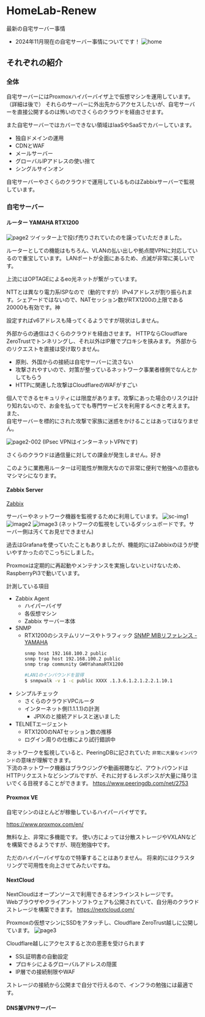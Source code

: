 # HomeLab-Renew
最新の自宅サーバー事情
* 2024年11月現在の自宅サーバー事情についてです！
![home](./home.drawio.png)

## それぞれの紹介

### 全体
自宅サーバーにはProxmoxハイパーバイザ上で仮想マシンを運用しています。（詳細は後で）
それらのサーバーに外出先からアクセスしたいが、自宅サーバーを直接公開するのは怖いのでさくらのクラウドを経由させます。

また自宅サーバーではカバーできない領域はIaaSやSaaSでカバーしています。
* 独自ドメインの運用
* CDNとWAF
* メールサーバー
* グローバルIPアドレスの使い捨て
* シングルサインオン

自宅サーバーやさくらのクラウドで運用しているものはZabbixサーバーで監視しています。

### 自宅サーバー
#### ルーター YAMAHA RTX1200
![page2](./img/page2-001.png)
ツイッター上で投げ売りされていたのを譲っていただきました。

ルーターとしての機能はもちろん、VLANの払い出しや拠点間VPNに対応しているので重宝しています。
LANポートが全面にあるため、点滅が非常に美しいです。

上流にはOPTAGEによるeo光ネットが繋がっています。

NTTとは異なり電力系ISPなので（動的ですが）IPv4アドレスが割り振られます。シェアードではないので、NATセッション数がRTX1200の上限である20000も有効です。神

設定すればv6アドレスも降ってくるようですが現状はしません。

外部からの通信はさくらのクラウドを経由させます。
HTTPならCloudflare ZeroTrustでトンネリングし、それ以外はIP層でプロキシを挟みます。
外部からのリクエストを直接は受け取りません。
* 原則、外国からの接続は自宅サーバーに流さない
* 攻撃されやすいので、対策が整っているネットワーク事業者様側でなんとかしてもらう
* HTTPに関連した攻撃はCloudflareのWAFがすごい

個人でできるセキュリティには限度があります。攻撃にあった場合のリスクは計り知れないので、お金を払ってでも専門サービスを利用するべきと考えます。<br>
また、<br>自宅サーバーを標的にされた攻撃で家族に迷惑をかけることはあってはなりません。

![page2-002](./img/page2-002.png)
(IPsec VPNはインターネットVPNです)

さくらのクラウドは通信量に対しての課金が発生しません。好き

このように業務用ルーターは可能性が無限大なので非常に便利で勉強への意欲もマシマシになります。

#### Zabbix Server
[Zabbix](https://www.zabbix.com/jp)

サーバーやネットワーク機器を監視するために利用しています。
![sc-img1](./img/sc-image1.png)
![image2](./img/sc-image2.png)
![image3](./img/sc-image3.png)
(ネットワークの監視をしているダッシュボードです。サーバー側は汚くてお見せできません)

過去はGrafanaを使っていたこともありましたが、機能的にはZabbixのほうが使いやすかったのでこっちにしました。

Proxmoxは定期的に再起動やメンテナンスを実施しないといけないため、RaspberryPi3で動いています。

計測している項目
* Zabbix Agent
  * ハイパーバイザ
  * 各仮想マシン
  * Zabbix サーバー本体
* SNMP
  * RTX1200のシステムリソースやトラフィック
    [SNMP MIBリファレンス - YAMAHA](https://www.rtpro.yamaha.co.jp/SW/docs/swx3200/Rev_4_00_13/other/other_snmp_mib.html?rev=4.00.13)
    ```config
    snmp host 192.168.100.2 public
    snmp trap host 192.168.100.2 public
    snmp trap community GW0YahamaRTX1200
    ```
    ```bash
    #LAN1のインバウンドを習得
    $ snmpwalk -v 1 -c public XXXX .1.3.6.1.2.1.2.2.1.10.1
    ```
* シンプルチェック
  * さくらのクラウドVPCルータ
  * インターネット側(1.1.1.1)の計測
    * JPIXのと接続アドレスと迷いました
* TELNETエージェント
  * RTX1200のNATセッション数の推移
  * ログイン周りの仕様により試行錯誤中

ネットワークを監視していると、PeeringDBに記されていた
`非常に大量なインバウンド`の意味が理解できます。<br>
下流のネットワーク機器はブラウジングや動画視聴など、アウトバウンドはHTTPリクエストなどシンプルですが、それに対するレスポンスが大量に降り注いでくる目視することができます。
https://www.peeringdb.com/net/2753

#### Proxmox VE
自宅マシンのほとんどが稼働しているハイパーバイザです。

https://www.proxmox.com/en/

無料な上、非常に多機能です。
使い方によっては分散ストレージやVXLANなどを構築できるようですが、現在勉強中です。

ただのハイパーバイザなので特筆することはありません。
将来的にはクラスタリングで可用性を向上させてみたいですね。

#### NextCloud
NextCloudはオープンソースで利用できるオンラインストレージです。<br>Webブラウザやクライアントソフトウェアも公開されていて、自分用のクラウドストレージを構築できます。
https://nextcloud.com/

Proxmoxの仮想マシンにSSDをアタッチし、Cloudflare ZeroTrust越しに公開しています。
![page3](./img/page3-001.png)

Cloudflare越しにアクセスすると次の恩恵を受けられます
* SSL証明書の自動設定
* プロキシによるグローバルアドレスの隠匿
* IP層での接続制限やWAF

ストレージの接続から公開まで自分で行えるので、インフラの勉強には最適です。

#### DNS兼VPNサーバー
